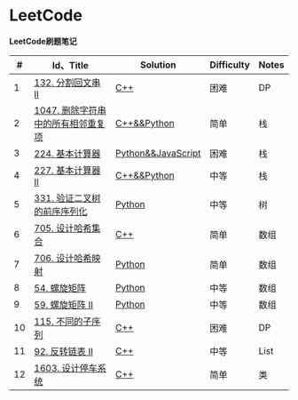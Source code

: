 # LeetCode

**LeetCode刷题笔记**

| #    | Id、Title                                                    | Solution                                                     | Difficulty | Notes |
| ---- | ------------------------------------------------------------ | ------------------------------------------------------------ | ---------- | ----- |
| 1    | [132. 分割回文串 II](https://leetcode-cn.com/problems/palindrome-partitioning-ii/) | [C++](https://github.com/gorgeousdays/LeetCode/blob/main/LeetCode/分割回文串%20II.md) | 困难       | DP    |
| 2    | [1047. 删除字符串中的所有相邻重复项](https://leetcode-cn.com/problems/remove-all-adjacent-duplicates-in-string/) | [C++&&Python](https://github.com/gorgeousdays/LeetCode/blob/main/LeetCode/删除字符串中的所有相邻重复项.md) | 简单       | 栈    |
| 3    | [224. 基本计算器](https://leetcode-cn.com/problems/basic-calculator/) | [Python&&JavaScript](https://github.com/gorgeousdays/LeetCode/blob/main/LeetCode/基本计算器.md) | 困难       | 栈    |
| 4    | [227. 基本计算器 II](https://leetcode-cn.com/problems/basic-calculator-ii/) | [C++&&Python](https://github.com/gorgeousdays/LeetCode/blob/main/LeetCode/基本计算器%20II.md) | 中等       | 栈    |
| 5    | [331. 验证二叉树的前序序列化](https://leetcode-cn.com/problems/verify-preorder-serialization-of-a-binary-tree/) | [Python](https://github.com/gorgeousdays/LeetCode/blob/main/LeetCode/验证二叉树的前序序列化.md) | 中等       | 树    |
| 6    | [705. 设计哈希集合](https://leetcode-cn.com/problems/design-hashset/) | [C++](https://github.com/gorgeousdays/LeetCode/blob/main/LeetCode/设计哈希集合.md) | 简单       | 数组  |
| 7    | [706. 设计哈希映射](https://leetcode-cn.com/problems/design-hashmap/) | [Python](https://github.com/gorgeousdays/LeetCode/blob/main/LeetCode/设计哈希映射.md) | 简单       | 数组  |
| 8    | [54. 螺旋矩阵](https://leetcode-cn.com/problems/spiral-matrix/) | [Python](https://github.com/gorgeousdays/LeetCode/blob/main/LeetCode/螺旋矩阵.md) | 中等       | 数组  |
| 9    | [59. 螺旋矩阵 II](https://leetcode-cn.com/problems/spiral-matrix-ii/) | [Python](https://github.com/gorgeousdays/LeetCode/blob/main/LeetCode/螺旋矩阵%20II.md) | 中等       | 数组  |
| 10   | [115. 不同的子序列](https://leetcode-cn.com/problems/distinct-subsequences/) | [C++](https://github.com/gorgeousdays/LeetCode/blob/main/LeetCode/不同的子序列.md) | 困难       | DP    |
| 11   | [92. 反转链表 II](https://leetcode-cn.com/problems/reverse-linked-list-ii/) | [C++](https://github.com/gorgeousdays/LeetCode/blob/main/LeetCode/反转链表%20II.md) | 中等       | List  |
| 12   | [1603. 设计停车系统](https://leetcode-cn.com/problems/design-parking-system/) | [C++](https://github.com/gorgeousdays/LeetCode/blob/main/LeetCode/设计停车系统.md) | 简单       | 类    |